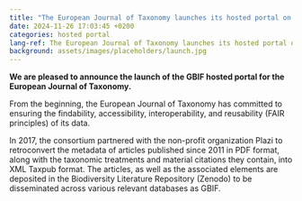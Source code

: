 ```yaml
---
title: "The European Journal of Taxonomy launches its hosted portal on GBIF"
date: 2024-11-26 17:03:45 +0200
categories: hosted portal
lang-ref: The European Journal of Taxonomy launches its hosted portal on GBIF
background: assets/images/placeholders/launch.jpg
---
```


**We are pleased to announce the launch of the GBIF hosted portal for the European Journal of Taxonomy.**

From the beginning, the European Journal of Taxonomy has committed to ensuring the findability, accessibility, interoperability, and reusability (FAIR principles) of its data.

In 2017, the consortium partnered with the non-profit organization Plazi to retroconvert the metadata of articles published since 2011 in PDF format, along with the taxonomic treatments and material citations they contain, into XML Taxpub format. The articles, as well as the associated elements are deposited in the Biodiversity Literature Repository (Zenodo) to be disseminated across various relevant databases as GBIF.
